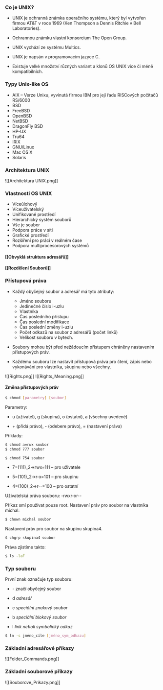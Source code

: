 ### Co je UNIX?

- UNIX je ochranná známka operačního systému, který byl vytvořen firmou AT&T v roce 1969 (Ken Thompson a Dennis Ritchie v Bell Laboratories).

- Ochrannou známku vlastní konsorcium The Open Group.

- UNIX vychází ze systému Multics.

- UNIX je napsán v programovacím jazyce C.

- Existuje velké množství různých variant a klonů OS UNIX více či méně kompatibilních.


### Typy Unix-like OS
- AIX – Verze Unixu, vyvinutá firmou IBM pro její řadu RISCových počítačů RS/6000
- BSD
- FreeBSD
- OpenBSD
- NetBSD
- DragonFly BSD
- HP-UX
- Tru64
- IRIX
- GNU/Linux
- Mac OS X
- Solaris

### Architektura UNIX

![[Architektura UNIX.png]]

### Vlastnosti OS UNIX 
- Víceúlohový
- Víceuživatelský
- Unifikované prostředí
- Hierarchický systém souborů
- Vše je soubor
- Podpora práce v síti
- Grafické prostředí
- Rozšíření pro práci v reálném čase
- Podpora multiprocesorových systémů

#### [[Obvyklá struktura adresářů]]
#### [[Rozdělení Souborů]]

### Přístupová práva
- Každý obyčejný soubor a adresář má tyto atributy:
	- Jméno souboru
	- Jedinečné číslo i-uzlu
	- Vlastníka
	- Čas posledního přístupu
	- Čas poslední modifikace
	- Čas poslední změny i-uzlu
	- Počet odkazů na soubor z adresářů (počet linků)
	- Velikost souboru v bytech.
	   
- Soubory mohou být před nežádoucím přístupem chráněny nastavením přístupových práv.

- Každému souboru lze nastavit přístupová práva pro čtení, zápis nebo vykonávání pro vlastníka, skupinu nebo všechny.

![[Rights.png]]
![[Rights_Meaning.png]]

#### Změna přístupových práv
   
```bash
$ chmod [parametry] [soubor]
```

Parametry:

- u (uživatel), g (skupina), o (ostatní), a (všechny uvedené)

- \+ (přidá právo), \- (odebere právo), = (nastavení práva)

Příklady:
```bash
$ chmod a=rwx soubor
$ chmod 777 soubor

$ chmod 754 soubor
```

-  7=(111)_2→rwx=111 – pro uživatele

-  5=(101)_2→r-x=101 – pro skupinu

-  4=(100)_2→r--=100 – pro ostatní

Uživatelská práva souboru: -rwxr-xr--

Příkaz smí používat pouze root.
Nastavení práv pro soubor na vlastníka michal:
```bash
$ chown michal soubor
```

Nastavení práv pro soubor na skupinu skupina4.
```bash
$ chgrp skupina4 soubor
```

Práva zjistíme takto:
```bash
$ ls -laF
```

### Typ souboru

První znak označuje typ souboru:

- \- značí obyčejný soubor

- d *adresář*

- c *speciální znakový soubor*

- b *speciální blokový soubor*

- l *link neboli symbolický odkaz*

```bash
$ ln -s jméno_cíle [jméno_sym_odkazu]
```

### Základní adresářové příkazy
![[Folder_Commands.png]]

### Základní souborové příkazy
![[Souborove_Prikazy.png]]